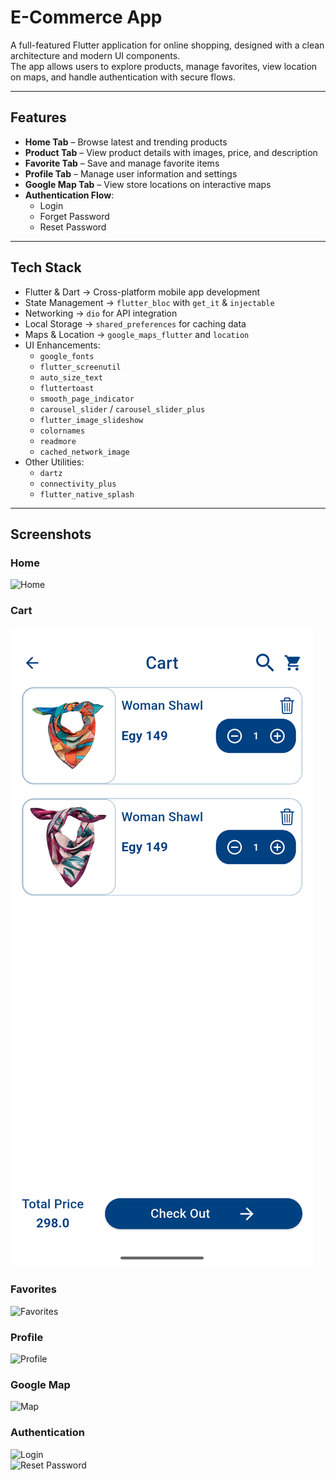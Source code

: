 # E-Commerce App

A full-featured Flutter application for online shopping, designed with a clean architecture and modern UI components.  
The app allows users to explore products, manage favorites, view location on maps, and handle authentication with secure flows.  

---

## Features
- **Home Tab** – Browse latest and trending products  
- **Product Tab** – View product details with images, price, and description  
- **Favorite Tab** – Save and manage favorite items  
- **Profile Tab** – Manage user information and settings  
- **Google Map Tab** – View store locations on interactive maps  
- **Authentication Flow**:  
  - Login  
  - Forget Password  
  - Reset Password  

---

## Tech Stack
- Flutter & Dart → Cross-platform mobile app development  
- State Management → `flutter_bloc` with `get_it` & `injectable`  
- Networking → `dio` for API integration  
- Local Storage → `shared_preferences` for caching data  
- Maps & Location → `google_maps_flutter` and `location`  
- UI Enhancements:  
  - `google_fonts`  
  - `flutter_screenutil`  
  - `auto_size_text`  
  - `fluttertoast`  
  - `smooth_page_indicator`  
  - `carousel_slider` / `carousel_slider_plus`  
  - `flutter_image_slideshow`  
  - `colornames`  
  - `readmore`  
  - `cached_network_image`  
- Other Utilities:  
  - `dartz`  
  - `connectivity_plus`  
  - `flutter_native_splash`  

---

## Screenshots

### Home
![Home](assets/screenshots/E-commerce20%Home%20Tab.png)

### Cart
![Cart](assets/ScreenShots/E-Commerce%20Cart%20Tab.png)

### Favorites
![Favorites](assets/screenshots/Favorite%20Tab.png)

### Profile
![Profile](assets/screenshots/Profile%20Tab.png)

### Google Map
![Map](assets/screenshots/Map%20Screen.png)

### Authentication
![Login](assets/screenshots/Login%20Screen.png)  
![Reset Password](assets/screenshots/Reset%20Password%2screen.png)
